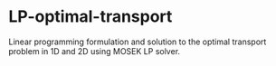 # LP-optimal-transport

Linear programming formulation and solution to the optimal transport problem in 1D and 2D using MOSEK LP solver. 
